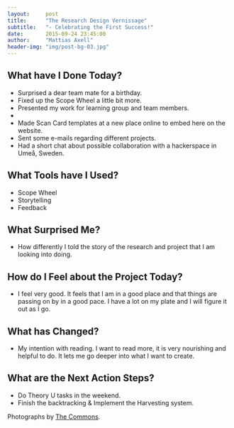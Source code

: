 ```yaml
---
layout:     post
title:      "The Research Design Vernissage"
subtitle:   "- Celebrating the First Success!"
date:       2015-09-24 23:45:00
author:     "Mattias Axell"
header-img: "img/post-bg-03.jpg"
---
```


<h2 class="section-heading">What have I Done Today?</h2>

- Surprised a dear team mate for a birthday.
- Fixed up the Scope Wheel a little bit more.
- Presented my work for learning group and team members.
- 
- Made Scan Card templates at a new place online to embed here on the website.
- Sent some e-mails regarding different projects.
- Had a short chat about possible collaboration with a hackerspace in Umeå, Sweden.

<h2 class="section-heading">What Tools have I Used?</h2>

- Scope Wheel
- Storytelling
- Feedback

<h2 class="section-heading">What Surprised Me?</h2>

- How differently I told the story of the research and project that I am looking into doing.

<h2 class="section-heading">How do I Feel about the Project Today?</h2>

- I feel very good. It feels that I am in a good place and that things are passing on by in a good pace. I have a lot on my plate and I will figure it out as I go.

<h2 class="section-heading">What has Changed?</h2>

- My intention with reading. I want to read more, it is very nourishing and helpful to do. It lets me go deeper into what I want to create.

<h2 class="section-heading">What are the Next Action Steps?</h2>

- Do Theory U tasks in the weekend.
- Finish the backtracking & Implement the Harvesting system. 

Photographs by <a href="https://www.flickr.com/commons">The Commons</a>.
